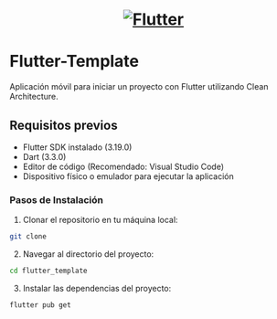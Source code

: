 <a href="https://flutter.dev/">
  <h1 align="center">
    <picture>
      <source media="(prefers-color-scheme: dark)" srcset="https://storage.googleapis.com/cms-storage-bucket/6e19fee6b47b36ca613f.png">
      <img alt="Flutter" src="https://storage.googleapis.com/cms-storage-bucket/c823e53b3a1a7b0d36a9.png">
    </picture>
  </h1>
</a>

# Flutter-Template

Aplicación móvil para iniciar un proyecto con Flutter utilizando Clean Architecture.

## Requisitos previos

- Flutter SDK instalado (3.19.0)
- Dart (3.3.0)
- Editor de código (Recomendado: Visual Studio Code)
- Dispositivo físico o emulador para ejecutar la aplicación

### Pasos de Instalación

1. Clonar el repositorio en tu máquina local:

```bash
git clone 
```

2. Navegar al directorio del proyecto:

```bash
cd flutter_template
```

3. Instalar las dependencias del proyecto:

```bash
flutter pub get
```
